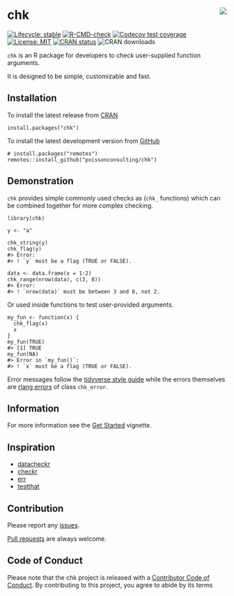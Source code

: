 <!-- README.md is generated from README.Rmd. Please edit that file -->

# chk <img src="man/figures/logo.png" style="float: right;" />

<!-- badges: start -->

[![Lifecycle:
stable](https://img.shields.io/badge/lifecycle-stable-brightgreen.svg)](https://lifecycle.r-lib.org/articles/stages.html#stable)
[![R-CMD-check](https://github.com/poissonconsulting/chk/actions/workflows/R-CMD-check.yaml/badge.svg)](https://github.com/poissonconsulting/chk/actions/workflows/R-CMD-check.yaml)
[![Codecov test
coverage](https://codecov.io/gh/poissonconsulting/chk/branch/master/graph/badge.svg)](https://app.codecov.io/gh/poissonconsulting/chk?branch=master)
[![License:
MIT](https://img.shields.io/badge/License-MIT-green.svg)](https://opensource.org/licenses/MIT)
[![CRAN
status](https://www.r-pkg.org/badges/version/chk)](https://cran.r-project.org/package=chk)
![CRAN downloads](https://cranlogs.r-pkg.org/badges/chk)
<!-- badges: end -->

`chk` is an R package for developers to check user-supplied function
arguments.

It is designed to be simple, customizable and fast.

## Installation

To install the latest release from [CRAN](https://cran.r-project.org)

    install.packages("chk")

To install the latest development version from
[GitHub](https://github.com/poissonconsulting/chk)

    # install.packages("remotes")
    remotes::install_github("poissonconsulting/chk")

## Demonstration

`chk` provides simple commonly used checks as (`chk_` functions) which
can be combined together for more complex checking.

    library(chk)

    y <- "a"

    chk_string(y)
    chk_flag(y)
    #> Error:
    #> ! `y` must be a flag (TRUE or FALSE).

    data <- data.frame(x = 1:2)
    chk_range(nrow(data), c(3, 8))
    #> Error:
    #> ! `nrow(data)` must be between 3 and 8, not 2.

Or used inside functions to test user-provided arguments.

    my_fun <- function(x) {
      chk_flag(x)
      x
    }
    my_fun(TRUE)
    #> [1] TRUE
    my_fun(NA)
    #> Error in `my_fun()`:
    #> ! `x` must be a flag (TRUE or FALSE).

Error messages follow the [tidyverse style
guide](https://style.tidyverse.org/error-messages.html) while the errors
themselves are [rlang
errors](https://rlang.r-lib.org/reference/abort.html) of class
`chk_error`.

## Information

For more information see the [Get
Started](https://poissonconsulting.github.io/chk/articles/chk.html)
vignette.

## Inspiration

-   [datacheckr](https://github.com/poissonconsulting/datacheckr/)
-   [checkr](https://github.com/poissonconsulting/checkr/)
-   [err](https://github.com/poissonconsulting/err/)
-   [testthat](https://github.com/r-lib/testthat/)

## Contribution

Please report any
[issues](https://github.com/poissonconsulting/chk/issues).

[Pull requests](https://github.com/poissonconsulting/chk/pulls) are
always welcome.

## Code of Conduct

Please note that the chk project is released with a [Contributor Code of
Conduct](https://contributor-covenant.org/version/2/0/CODE_OF_CONDUCT.html).
By contributing to this project, you agree to abide by its terms
